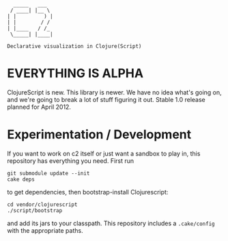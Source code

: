
      _____   ___  
     / ____| |__ \ 
    | |         ) |
    | |        / / 
    | |____   / /_ 
     \_____| |____|

    Declarative visualization in Clojure(Script)




EVERYTHING IS ALPHA
===================

ClojureScript is new.
This library is newer.
We have no idea what's going on, and we're going to break a lot of stuff figuring it out.
Stable 1.0 release planned for April 2012.


Experimentation / Development
=============================

If you want to work on c2 itself or just want a sandbox to play in, this repository has everything you need.
First run

    git submodule update --init
    cake deps

to get dependencies, then bootstrap-install Clojurescript:

    cd vendor/clojurescript
    ./script/bootstrap

and add its jars to your classpath.
This repository includes a `.cake/config` with the appropriate paths.
